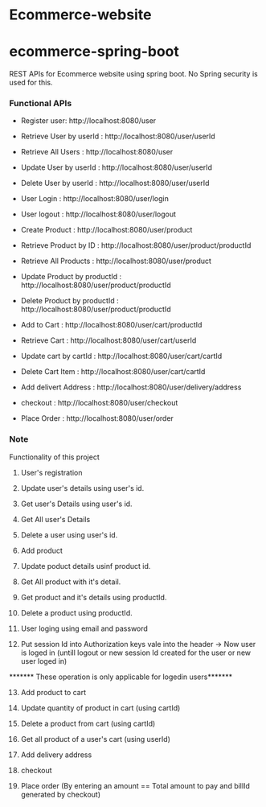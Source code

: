 # Ecommerce-website
# ecommerce-spring-boot
REST APIs for Ecommerce website using spring boot. No Spring security is used for this.

### Functional APIs
* Register user: http://localhost:8080/user
* Retrieve User by userId : http://localhost:8080/user/userId
* Retrieve All Users : http://localhost:8080/user
* Update User by userId : http://localhost:8080/user/userId
* Delete User by userId : http://localhost:8080/user/userId
* User Login : http://localhost:8080/user/login
* User logout : http://localhost:8080/user/logout

* Create Product : http://localhost:8080/user/product
* Retrieve Product by ID : http://localhost:8080/user/product/productId
* Retrieve All Products : http://localhost:8080/user/product
* Update Product by productId : http://localhost:8080/user/product/productId
* Delete Product by productId : http://localhost:8080/user/product/productId

* Add to Cart : http://localhost:8080/user/cart/productId
* Retrieve Cart : http://localhost:8080/user/cart/userId
* Update cart by cartId : http://localhost:8080/user/cart/cartId
* Delete Cart Item : http://localhost:8080/user/cart/cartId

* Add delivert Address :  http://localhost:8080/user/delivery/address

* checkout : http://localhost:8080/user/checkout

* Place Order : http://localhost:8080/user/order


### Note

Functionality of this project
1. User's registration
2. Update user's details using user's id.
3. Get user's Details using user's id.
4. Get All user's Details
5. Delete a user using user's id.

6. Add product
7. Update poduct details usinf product id.
8. Get All product with it's detail.
9. Get product and it's details using productId.
10. Delete a product using productId.

11. User loging using email and password
12. Put session Id into  Authorization keys vale  into the header -> Now user is loged in (untill logout or new session Id created for the user or new user loged in)

******* These operation is only  applicable for logedin users*******

13. Add product to cart 
14. Update quantity of product in cart (using cartId)
15. Delete a product from cart (using cartId)
16. Get all product of a user's cart (using userId)

17. Add delivery address

18. checkout

19. Place order (By entering an amount == Total amount to pay and billId generated by checkout) 
